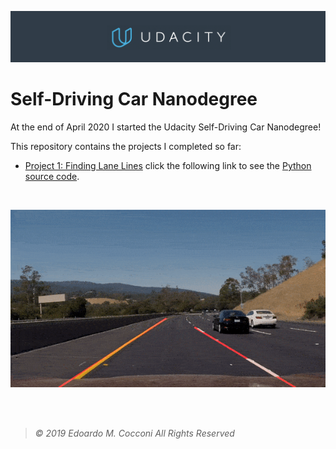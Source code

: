 ![Udacity Banner](Assets/Udacity.png)

# Self-Driving Car Nanodegree

At the end of April 2020 I started the Udacity Self-Driving Car Nanodegree!

This repository contains the projects I completed so far:

- [Project 1: Finding Lane Lines](https://github.com/EdoardoCocconi/Udacity-Self-Driving-Car-Nanodegree/blob/master/Project%201:%20Finding%20Lane%20Lines/) click the following link to see the [Python source code](https://github.com/EdoardoCocconi/Udacity-Self-Driving-Car-Nanodegree/blob/master/Project%201:%20Finding%20Lane%20Lines/P1.ipynb).

<br/>

![Finding Lane Lines Optional Challenge Video](Assets/FindingLaneLines.gif)

<br/>
<br/>

> *©  2019  Edoardo  M.  Cocconi  All  Rights  Reserved*

